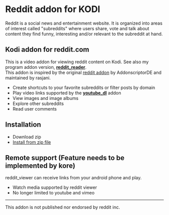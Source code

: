 # Reddit addon for KODI 
Reddit is a social news and entertainment website. It is organized into areas of interest called "subreddits" where users share, vote and talk about content they find funny, interesting and/or relevant to the subreddit at hand.

## Kodi addon for reddit.com
This is a video addon for viewing reddit content on Kodi. See also my program addon version, [__reddit_reader__](https://github.com/gedisony/script.reddit.reader).   
This addon is inspired by the original [reddit addon](https://github.com/rasjani/plugin.video.reddit_tv) by AddonscriptorDE and maintained by rasjani.

- Create shortcuts to your favorite subreddits or filter posts by domain
- Play video links supported by the [__youtube_dl__](https://github.com/ruuk/script.module.youtube.dl) addon
- View images and image albums
- Explore other subreddits
- Read user comments

## Installation
- Download zip
- [Install from zip file](http://kodi.wiki/view/HOW-TO:Install_add-ons_from_zip_files)

## Remote support (Feature needs to be implemented by kore) 
reddit_viewer can receive links from your android phone and play.
- Watch media supported by reddit viewer
- No longer limited to youtube and vimeo

---
This addon is not published nor endorsed by reddit inc. 

